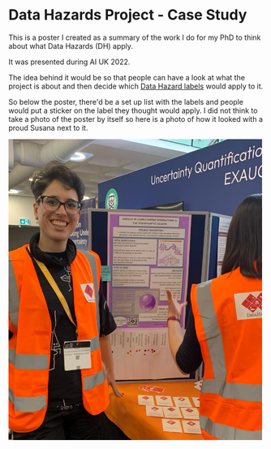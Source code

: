 # Data Hazards Project - Case Study
This is a poster I created as a summary of the work I do for my PhD to think about what Data Hazards (DH) apply.

It was presented during AI UK 2022.

The idea behind it would be so that people can have a look at what the project is about and then decide which [Data Hazard labels](https://datahazards.com/contents/data-hazards.html) would apply to it.

So below the poster, there'd be a set up list with the labels and people would put a sticker on the label they thought would apply. I did not think to take a photo of the poster by itself so here is a photo of how it looked with a proud Susana next to it.

<img src="poster_AIUK.jpeg" alt="Susana in high viz vest, posing next to the poster with PhD project description" width="500"/>

